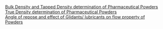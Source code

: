 <a href="http://ebootathon.com/labs/beta/pharmacy/PhysicalPharmaceutics/exp1/">Bulk Density and Tapped Density determination of Pharmaceutical Powders</a><br>
<a href="http://ebootathon.com/labs/beta/pharmacy/PhysicalPharmaceutics/exp2/">True Density determination of Pharmaceutical Powders</a><br>
<a href="http://ebootathon.com/labs/beta/pharmacy/PhysicalPharmaceutics/exp3/">Angle of repose and effect of Glidants/ lubricants on flow property of Powders</a><br>